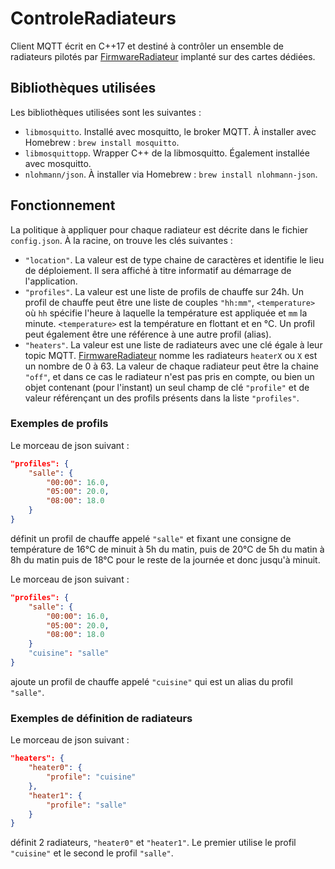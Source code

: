 # ControleRadiateurs

Client MQTT écrit en C++17 et destiné à contrôler un ensemble de radiateurs pilotés par [FirmwareRadiateur](https://github.com/Koryphon/FirmwareRadiateur) implanté sur des cartes dédiées.

## Bibliothèques utilisées

Les bibliothèques utilisées sont les suivantes :

- ```libmosquitto```. Installé avec mosquitto, le broker MQTT. À installer avec Homebrew : ```brew install mosquitto```.
- ```libmosquittopp```. Wrapper C++ de la libmosquitto. Également installée avec mosquitto.
- ```nlohmann/json```. À installer via Homebrew : ```brew install nlohmann-json```.

## Fonctionnement

La politique à appliquer pour chaque radiateur est décrite dans le fichier ```config.json```. À la racine, on trouve les clés suivantes :

- ```"location"```. La valeur est de type chaine de caractères et identifie le lieu de déploiement. Il sera affiché à titre informatif au démarrage de l'application.
- ```"profiles"```. La valeur est une liste de profils de chauffe sur 24h. Un profil de chauffe peut être une liste de couples ```"hh:mm"```, ```<temperature>``` où ```hh``` spécifie l'heure à laquelle la température est appliquée et ```mm``` la minute. ```<temperature>``` est la température en flottant et en °C. Un profil peut également être une référence à une autre profil (alias).
- ```"heaters"```. La valeur est une liste de radiateurs avec une clé égale à leur topic MQTT. [FirmwareRadiateur](https://github.com/Koryphon/FirmwareRadiateur) nomme les radiateurs ```heaterX``` ou ```X``` est un nombre de 0 à 63. La valeur de chaque radiateur peut être la chaine ```"off"```, et dans ce cas le radiateur n'est pas pris en compte, ou bien un objet contenant (pour l'instant) un seul champ de clé ```"profile"``` et de valeur référençant un des profils présents dans la liste ```"profiles"```.

### Exemples de profils

Le morceau de json suivant :

```json
"profiles": {
    "salle": {
        "00:00": 16.0,
        "05:00": 20.0,
        "08:00": 18.0
    }
}
```

définit un profil de chauffe appelé ```"salle"``` et fixant une consigne de température de 16°C de minuit à 5h du matin, puis de 20°C de 5h du matin à 8h du matin puis de 18°C pour le reste de la journée et donc jusqu'à minuit.

Le morceau de json suivant :

```json
"profiles": {
    "salle": {
        "00:00": 16.0,
        "05:00": 20.0,
        "08:00": 18.0
    }
    "cuisine": "salle"
}
```

ajoute un profil de chauffe appelé ```"cuisine"``` qui est un alias du profil ```"salle"```.

### Exemples de définition de radiateurs

Le morceau de json suivant :

```json
"heaters": {
    "heater0": {
        "profile": "cuisine"
    },
    "heater1": {
        "profile": "salle"
    }
}
```

définit 2 radiateurs, ```"heater0"``` et ```"heater1"```. Le premier utilise le profil ```"cuisine"``` et le second le profil ```"salle"```.